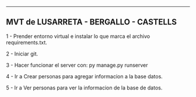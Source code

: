 --------------------------------------
MVT de LUSARRETA - BERGALLO - CASTELLS
--------------------------------------

1 - Prender entorno virtual e instalar lo que marca el archivo requirements.txt.

2 - Iniciar git.

3 - Hacer funcionar el server con: py manage.py runserver

4 - Ir a Crear personas para agregar informacion a la base datos.

5 - Ir a Ver personas para ver la informacion de la base de datos.